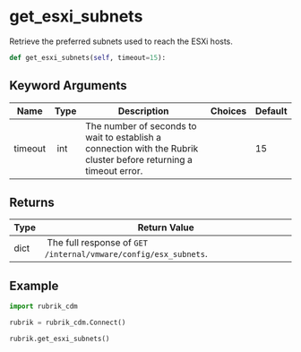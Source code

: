 # get_esxi_subnets

Retrieve the preferred subnets used to reach the ESXi hosts.

```py
def get_esxi_subnets(self, timeout=15):
```


## Keyword Arguments

| Name        | Type | Description                                                                 | Choices | Default |
|-------------|------|-----------------------------------------------------------------------------|---------|---------|
| timeout  | int | The number of seconds to wait to establish a connection with the Rubrik cluster before returning a timeout error.  |  | 15 |

## Returns

| Type | Return Value                                                                                  |
|------|-----------------------------------------------------------------------------------------------|
| dict | The full response of `GET /internal/vmware/config/esx_subnets`. |



## Example

```py
import rubrik_cdm

rubrik = rubrik_cdm.Connect()

rubrik.get_esxi_subnets()

```

